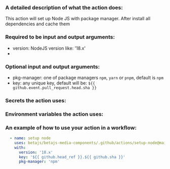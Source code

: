 ### A detailed description of what the action does:
This action will set up Node JS with package manager. After install all dependencies 
and cache them

### Required to be input and output arguments:
- version: NodeJS version like: '18.x'
- 
### Optional input and output arguments:
- pkg-manager: one of package managers `npm`, `yarn` or `pnpm`, default is `npm`
- key: any unique key, default will be: `${{ github.event.pull_request.head.sha }}`

### Secrets the action uses:

### Environment variables the action uses:

### An example of how to use your action in a workflow:
```yaml
  - name: setup node
    uses: betajs/betajs-media-components/.github/actions/setup-node@main
    with:
      version: '18.x'
      key: '${{ github.head_ref }}.${{ github.sha }}'
      pkg-manager: 'npm'

```

